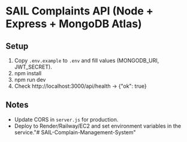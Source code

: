 # SAIL Complaints API (Node + Express + MongoDB Atlas)

## Setup
1) Copy `.env.example` to `.env` and fill values (MONGODB_URI, JWT_SECRET).
2) npm install
3) npm run dev
4) Check http://localhost:3000/api/health → {"ok": true}

## Notes
- Update CORS in `server.js` for production.
- Deploy to Render/Railway/EC2 and set environment variables in the service."# SAIL-Complain-Management-System" 
